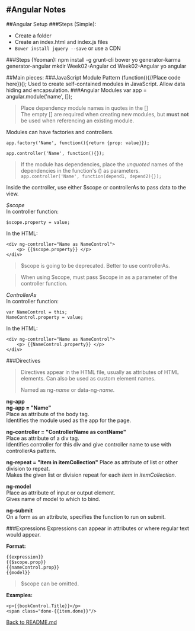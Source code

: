 #Angular Notes
-----------
##Angular Setup
###Steps (Simple):
- Create a folder
- Create an index.html and index.js files
- `Bower install jquery --save` or use a CDN

###Steps (Yeoman):
	npm install -g grunt-cli bower yo generator-karma generator-angular
    mkdir Week02-Angular
    cd Week02-Angular
    yo angular

##Main pieces:
###JavaScript Module Pattern
	(function(){//Place code here})();
Used to create self-contained modules in JavaScript. Allow data hiding and encapsulation.
###Angular Modules
	var app = angular.module('name', []);
>Place dependency module names in quotes in the []  
>The empty [] are required when creating new modules, but **must not** be used when referencing an existing module.


Modules can have factories and controllers.

	app.factory('Name', function(){return {prop: value}});
	
	app.controller('Name', function(){});
>If the module has dependencies, place the *unquoted*
> names of the dependencies in the function's () as parameters.
> `app.controller('Name', function(depend1, depend2){});`

Inside the controller, use either $scope or controllerAs to pass data to the view.

*$scope*  
In controller function:  

	$scope.property = value;

In the HTML:   

	<div ng-controller="Name as NameControl">
		<p> {{$scope.property}} </p>
	</div>
	
>$scope is going to be deprecated. Better to use controllerAs.

>When using $scope, must pass $scope in as a parameter of the controller function.


*ControllerAs*  
In controller function:  

	var NameControl = this;
	NameControl.property = value;  

In the HTML:  

	<div ng-controller="Name as NameControl">
		<p> {{NameControl.property}} </p>
	</div>


###Directives
>Directives appear in the HTML file, usually as attributes of HTML elements. Can also be used as custom element names. 
>
>Named as ng-*name* or data-ng-*name*.

**ng-app**  
**ng-app = "Name"**  
Place as attribute of the body tag.  
Identifies the module used as the app for the page.

**ng-controller = "ControllerName as contName"**  
Place as attribute of a div tag.  
Identifies controller for this div and give controller name to 
use with controllerAs pattern.  

**ng-repeat = "item in itemCollection"**
Place as attribute of list or other division to repeat.  
Makes the given list or division repeat for each *item* in *itemCollection*.

**ng-model**  
Place as attribute of input or output element.  
Gives name of model to which to bind.

**ng-submit**  
On a form as an attribute, specifies the function to run on submit.




###Expressions
Expressions can appear in attributes or where regular text would appear.

**Format:**  

	{{expression}}
	{{$scope.prop}}
	{{nameControl.prop}}
	{{model}}

>$scope can be omitted.  

**Examples:**  

	<p>{{bookControl.Title}}</p>
	<span class="done-{{item.done}}"/>




[Back to README.md](https://github.com/SamanthaHoke/Markdown-Documents/blob/master/README.md)